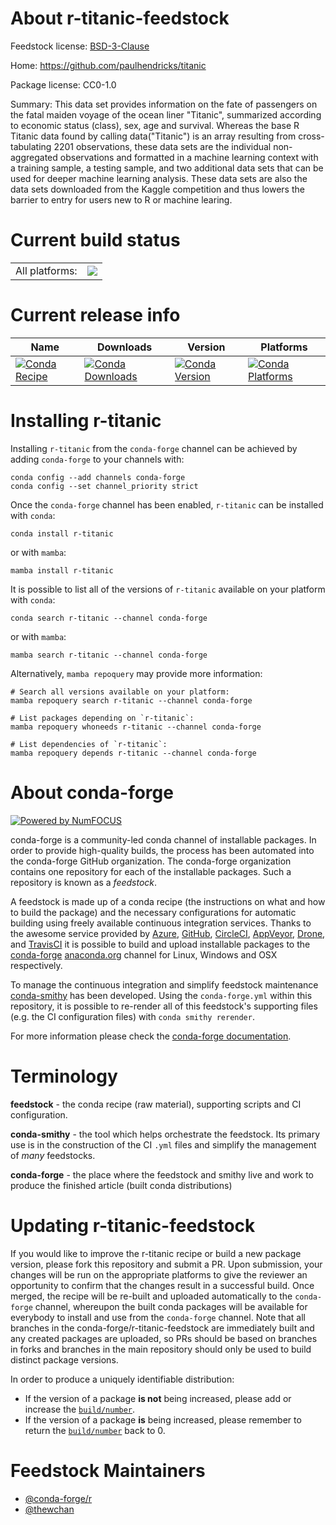 About r-titanic-feedstock
=========================

Feedstock license: [BSD-3-Clause](https://github.com/conda-forge/r-titanic-feedstock/blob/main/LICENSE.txt)

Home: https://github.com/paulhendricks/titanic

Package license: CC0-1.0

Summary: This data set provides information on the fate of passengers on the fatal maiden voyage of the ocean liner "Titanic", summarized according to economic status (class), sex, age and survival. Whereas the base R Titanic data found by calling data("Titanic") is an array resulting from cross-tabulating 2201 observations, these data sets are the individual non-aggregated observations and formatted in a machine learning context with a training sample, a testing sample, and two additional data sets that can be used for deeper machine learning analysis. These data sets are also the data sets downloaded from the Kaggle competition and thus lowers the barrier to entry for users new to R or machine learing.

Current build status
====================


<table><tr><td>All platforms:</td>
    <td>
      <a href="https://dev.azure.com/conda-forge/feedstock-builds/_build/latest?definitionId=17298&branchName=main">
        <img src="https://dev.azure.com/conda-forge/feedstock-builds/_apis/build/status/r-titanic-feedstock?branchName=main">
      </a>
    </td>
  </tr>
</table>

Current release info
====================

| Name | Downloads | Version | Platforms |
| --- | --- | --- | --- |
| [![Conda Recipe](https://img.shields.io/badge/recipe-r--titanic-green.svg)](https://anaconda.org/conda-forge/r-titanic) | [![Conda Downloads](https://img.shields.io/conda/dn/conda-forge/r-titanic.svg)](https://anaconda.org/conda-forge/r-titanic) | [![Conda Version](https://img.shields.io/conda/vn/conda-forge/r-titanic.svg)](https://anaconda.org/conda-forge/r-titanic) | [![Conda Platforms](https://img.shields.io/conda/pn/conda-forge/r-titanic.svg)](https://anaconda.org/conda-forge/r-titanic) |

Installing r-titanic
====================

Installing `r-titanic` from the `conda-forge` channel can be achieved by adding `conda-forge` to your channels with:

```
conda config --add channels conda-forge
conda config --set channel_priority strict
```

Once the `conda-forge` channel has been enabled, `r-titanic` can be installed with `conda`:

```
conda install r-titanic
```

or with `mamba`:

```
mamba install r-titanic
```

It is possible to list all of the versions of `r-titanic` available on your platform with `conda`:

```
conda search r-titanic --channel conda-forge
```

or with `mamba`:

```
mamba search r-titanic --channel conda-forge
```

Alternatively, `mamba repoquery` may provide more information:

```
# Search all versions available on your platform:
mamba repoquery search r-titanic --channel conda-forge

# List packages depending on `r-titanic`:
mamba repoquery whoneeds r-titanic --channel conda-forge

# List dependencies of `r-titanic`:
mamba repoquery depends r-titanic --channel conda-forge
```


About conda-forge
=================

[![Powered by
NumFOCUS](https://img.shields.io/badge/powered%20by-NumFOCUS-orange.svg?style=flat&colorA=E1523D&colorB=007D8A)](https://numfocus.org)

conda-forge is a community-led conda channel of installable packages.
In order to provide high-quality builds, the process has been automated into the
conda-forge GitHub organization. The conda-forge organization contains one repository
for each of the installable packages. Such a repository is known as a *feedstock*.

A feedstock is made up of a conda recipe (the instructions on what and how to build
the package) and the necessary configurations for automatic building using freely
available continuous integration services. Thanks to the awesome service provided by
[Azure](https://azure.microsoft.com/en-us/services/devops/), [GitHub](https://github.com/),
[CircleCI](https://circleci.com/), [AppVeyor](https://www.appveyor.com/),
[Drone](https://cloud.drone.io/welcome), and [TravisCI](https://travis-ci.com/)
it is possible to build and upload installable packages to the
[conda-forge](https://anaconda.org/conda-forge) [anaconda.org](https://anaconda.org/)
channel for Linux, Windows and OSX respectively.

To manage the continuous integration and simplify feedstock maintenance
[conda-smithy](https://github.com/conda-forge/conda-smithy) has been developed.
Using the ``conda-forge.yml`` within this repository, it is possible to re-render all of
this feedstock's supporting files (e.g. the CI configuration files) with ``conda smithy rerender``.

For more information please check the [conda-forge documentation](https://conda-forge.org/docs/).

Terminology
===========

**feedstock** - the conda recipe (raw material), supporting scripts and CI configuration.

**conda-smithy** - the tool which helps orchestrate the feedstock.
                   Its primary use is in the construction of the CI ``.yml`` files
                   and simplify the management of *many* feedstocks.

**conda-forge** - the place where the feedstock and smithy live and work to
                  produce the finished article (built conda distributions)


Updating r-titanic-feedstock
============================

If you would like to improve the r-titanic recipe or build a new
package version, please fork this repository and submit a PR. Upon submission,
your changes will be run on the appropriate platforms to give the reviewer an
opportunity to confirm that the changes result in a successful build. Once
merged, the recipe will be re-built and uploaded automatically to the
`conda-forge` channel, whereupon the built conda packages will be available for
everybody to install and use from the `conda-forge` channel.
Note that all branches in the conda-forge/r-titanic-feedstock are
immediately built and any created packages are uploaded, so PRs should be based
on branches in forks and branches in the main repository should only be used to
build distinct package versions.

In order to produce a uniquely identifiable distribution:
 * If the version of a package **is not** being increased, please add or increase
   the [``build/number``](https://docs.conda.io/projects/conda-build/en/latest/resources/define-metadata.html#build-number-and-string).
 * If the version of a package **is** being increased, please remember to return
   the [``build/number``](https://docs.conda.io/projects/conda-build/en/latest/resources/define-metadata.html#build-number-and-string)
   back to 0.

Feedstock Maintainers
=====================

* [@conda-forge/r](https://github.com/orgs/conda-forge/teams/r/)
* [@thewchan](https://github.com/thewchan/)


